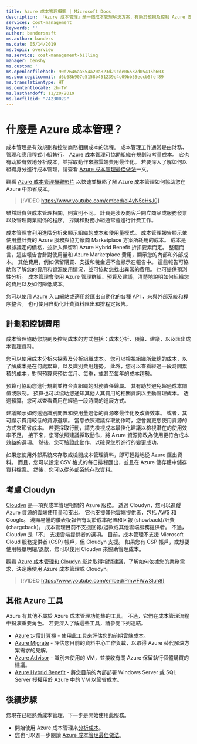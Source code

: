 ```yaml
---
title: Azure 成本管理概觀 | Microsoft Docs
description: 「Azure 成本管理」是一個成本管理解決方案，有助於監視及控制 Azure 支出並最佳化資源使用狀況。
services: cost-management
keywords: ''
author: bandersmsft
ms.author: banders
ms.date: 05/14/2019
ms.topic: overview
ms.service: cost-management-billing
manager: benshy
ms.custom: ''
ms.openlocfilehash: 90d2646aa554a20a823d29cde06537d05415b603
ms.sourcegitcommit: d6b68b907e5158b451239e4c09bb55eccb5fef89
ms.translationtype: HT
ms.contentlocale: zh-TW
ms.lasthandoff: 11/20/2019
ms.locfileid: "74230029"
---
```

# <a name="what-is-azure-cost-management"></a>什麼是 Azure 成本管理？

成本管理是有效規劃和控制商務相關成本的流程。 成本管理工作通常是由財務、管理和應用程式小組執行。 Azure 成本管理可協助組織在規劃時考量成本。 它也有助於有效地分析成本，並採取動作來將雲端費用最佳化。 若要深入了解如何以組織身分進行成本管理，請查看 [Azure 成本管理最佳做法](cost-mgt-best-practices.md)一文。

觀看 [Azure 成本管理概觀影片](https://www.youtube.com/watch?v=el4yN5cHsJ0) 以快速並概略了解 Azure 成本管理如何協助您在 Azure 中節省成本。

>[!VIDEO https://www.youtube.com/embed/el4yN5cHsJ0]

雖然計費與成本管理相關，則實則不同。 計費是涉及向客戶開立商品或服務發票以及管理商業關係的程序。  採購和財務小組通常會進行計費工作。

成本管理會利用進階分析來顯示組織的成本和使用量模式。 成本管理報告顯示依使用量計費的 Azure 服務與協力廠商 Marketplace 方案所耗用的成本。 成本是根據議定的價格，並計入保留和 Azure Hybrid Benefit 折扣要素而定。 整體而言，這些報告會針對使用量和 Azure Marketplace 費用，顯示您的內部和外部成本。 其他費用，例如保留購買、支援和稅金還不會顯示在報告中。 這些報告可協助您了解您的費用和資源使用情況，並可協助您找出異常的費用。 也可提供預測性分析。 成本管理會使用 Azure 管理群組、預算及建議，清楚地說明如何組織您的費用以及如何降低成本。

您可以使用 Azure 入口網站或適用於匯出自動化的各種 API ，來與外部系統和程序整合。 也可使用自動化計費資料匯出和排程定報告。

## <a name="plan-and-control-expenses"></a>計劃和控制費用

成本管理協助您規劃及控制成本的方式包括：成本分析、預算、建議，以及匯出成本管理資料。

您可以使用成本分析來探索及分析組織成本。 您可以檢視組織所彙總的成本，以了解成本是在何處累算，以及識別費用趨勢。 此外，您可以查看經過一段時間累積的成本，對照預算來預估每月、每季，或甚至每年的成本趨勢。

預算可協助您進行規劃並符合貴組織的財務責任歸屬。 其有助於避免超過成本閾值或限制。 預算也可以協助您通知其他人其費用的相關資訊以主動管理成本。 透過預算，您可以查看費用在經過一段時間的進展方式。

建議顯示如何透過識別閒置和使用量過低的資源來最佳化及改善效率。 或者，其可顯示費用較低的資源選項。 當您依照建議採取動作時，您會變更您使用資源的方式來節省成本。 若要採取行動，請先檢視成本最佳化建議以檢視潛在的使用效率不足。 接下來，您可依照建議採取動作，將 Azure 資源修改為使用更符合成本效益的選項。 然後，您可驗證此動作，以確保您所進行的變更成功。

如果您使用外部系統來存取或檢閱成本管理資料，即可輕鬆地從 Azure 匯出資料。 而且，您可以設定 CSV 格式的每日排程匯出，並且在 Azure 儲存體中儲存資料檔案。 然後，您可以從外部系統存取資料。

## <a name="consider-cloudyn"></a>考慮 Cloudyn

[Cloudyn](overview.md) 是一項與成本管理相關的 Azure 服務。 透過 Cloudyn，您可以追蹤 Azure 資源的雲端使用量和支出。 它也支援其他雲端提供者，包括 AWS 和 Google。 淺顯易懂的儀表板報告有助於成本配置和回報 (showback)/計費 (chargeback)。 成本管理目前不支援回報/退款或其他雲端服務提供者。 不過，Cloudyn 是「不」  支援雲端提供者的選項。 目前，成本管理不支援 Microsoft Cloud 服務提供者 (CSP) 帳戶，但 Cloudyn 支援。 如果您有 CSP 帳戶，或想要使用帳單明細/退款，您可以使用 Cloudyn 來協助管理成本。

觀看 [Azure 成本管理和 Cloudyn 影片](https://www.youtube.com/watch?v=PmwFWwSluh8)取得相關建議，了解如何依據您的業務需求，決定應使用 Azure 成本管理或 Cloudyn。

>[!VIDEO https://www.youtube.com/embed/PmwFWwSluh8]

## <a name="additional-azure-tools"></a>其他 Azure 工具

Azure 有其他不屬於 Azure 成本管理功能集的工具。 不過，它們在成本管理流程中扮演重要角色。 若要深入了解這些工具，請參閱下列連結。

- [Azure 定價計算機](https://azure.microsoft.com/pricing/calculator/) - 使用此工具來評估您的前期雲端成本。
- [Azure Migrate](../migrate/migrate-overview.md) - 評估您目前的資料中心工作負載，以取得 Azure 替代解決方案需求的見解。
- [Azure Advisor](../advisor/advisor-overview.md) - 識別未使用的 VM，並接收有關 Azure 保留執行個體購買的建議。
- [Azure Hybrid Benefit](https://azure.microsoft.com/pricing/hybrid-benefit/) - 將您目前的內部部署 Windows Server 或 SQL Server 授權用於 Azure 中的 VM 以節省成本。


## <a name="next-steps"></a>後續步驟

您現在已經熟悉成本管理，下一步是開始使用此服務。

- 開始使用 Azure 成本管理來[分析成本](quick-acm-cost-analysis.md)。
- 您也可以進一步閱讀 [Azure 成本管理最佳做法](cost-mgt-best-practices.md)。
